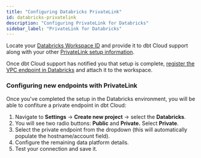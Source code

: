 ```yaml
---
title: "Configuring Databricks PrivateLink"
id: databricks-privatelink
description: "Configuring PrivateLink for Databricks"
sidebar_label: "PrivateLink for Databricks"
---
```


Locate your [Databricks Workspace ID](https://kb.databricks.com/en_US/administration/find-your-workspace-id#:~:text=When%20viewing%20a%20Databricks%20workspace,make%20up%20the%20workspace%20ID) and provide it to dbt Cloud support along with your other [PrivateLink setup information](/about-privatelink#set-up). 

Once dbt Cloud support has notified you that setup is complete, [register the VPC endpoint in Databricks](https://docs.databricks.com/administration-guide/cloud-configurations/aws/privatelink.html#step-3-register-privatelink-objects-and-attach-them-to-a-workspace) and attach it to the workspace.


### Configuring new endpoints with PrivateLink

Once you've completed the setup in the Databricks environment, you will be able to confiture a private endpoint in dbt Cloud:

1. Navigate to **Settings** → **Create new project** → select the **Databricks**. 
2. You will see two radio buttons: **Public** and **Private.** Select **Private**. 
3. Select the private endpoint from the dropdown (this will automatically populate the hostname/account field).
4. Configure the remaining data platform details.
5. Test your connection and save it.
